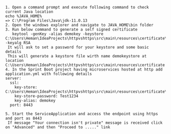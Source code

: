 	1. Open a command prompt and execute following command to check current Java location
	echo %JAVA_HOME%
	=> C:\Program Files\Java\jdk-11.0.13
	2. Open the windows explorer and navigate to JAVA_HOME\bin folder
	3. Run below command to generate a self signed certificate
	   keytool -genKey -alias demokey -keystore C:\Users\Heman\IdeaProjects\httpvshttps\src\main\resources\certificate\demokeystore -keyalg RSA
     It will ask to set a password for your keystore and some basic details
  	 This will generate a keystore file wirth name demokeystore at location  C:\Users\Heman\IdeaProjects\httpvshttps\src\main\resources\certificate
	4. In the Sprint Boot project having microservices hosted at http add application.yml with following details
	server:
	  ssl:
	    key-store: C:\Users\Heman\IdeaProjects\httpvshttps\src\main\resources\certificate\demokeystore
	    key-store-password: Test1234
	    key-alias: demokey
	  port: 8443
	
	5. Start the ServiceApplication and access the endpoint using https and port as 8443
     If message "Your connection isn't private" message is received click on "Advanced" and then "Proceed to ....." link
